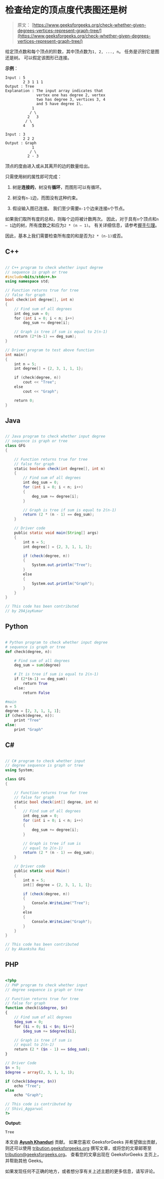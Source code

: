 # 检查给定的顶点度代表图还是树

> 原文： [https://www.geeksforgeeks.org/check-whether-given-degrees-vertices-represent-graph-tree/](https://www.geeksforgeeks.org/check-whether-given-degrees-vertices-represent-graph-tree/)

给定顶点数和每个顶点的阶数，其中顶点数为`1, 2, ..., n`。 任务是识别它是图还是树。 可以假定该图形已连接。

**示例**：

```
Input : 5
        2 3 1 1 1
Output : Tree
Explanation : The input array indicates that 
              vertex one has degree 2, vertex
              two has degree 3, vertices 3, 4 
              and 5 have degree 1\.  
            1
           / \
          2   3
         / \
        4   5

Input : 3
        2 2 2
Output : Graph      
            1
           / \
          2 - 3

```

顶点的度由进入或从其离开的边的数量给出。

只需使用树的属性即可完成：

1.  树是**连接的**，树没有**循环**，而图形可以有循环。

2.  树没有`n-1`边，而图没有这种约束。

3.  假设输入图已连接。 我们至少需要`n-1`个边来连接`n`个节点。

如果我们取所有度的总和，则每个边将被计数两次。 因此，对于具有`n`个顶点和`n – 1`边的树，所有度数之和应为`2 * (n – 1)`。 有关详细信息，请参考[握手引理](https://www.geeksforgeeks.org/handshaking-lemma-and-interesting-tree-properties/)。

因此，基本上我们需要检查所有度的和是否为`2 * (n-1)`或否。

## C++

```cpp

// C++ program to check whether input degree 
// sequence is graph or tree 
#include<bits/stdc++.h> 
using namespace std; 

// Function returns true for tree 
// false for graph 
bool check(int degree[], int n) 
{ 
    // Find sum of all degrees 
    int deg_sum = 0; 
    for (int i = 0; i < n; i++) 
        deg_sum += degree[i]; 

    // Graph is tree if sum is equal to 2(n-1) 
    return (2*(n-1) == deg_sum); 
} 

// Driver program to test above function 
int main() 
{ 
    int n = 5; 
    int degree[] = {2, 3, 1, 1, 1}; 

    if (check(degree, n)) 
        cout << "Tree"; 
    else
        cout << "Graph"; 

    return 0; 
} 

```

## Java

```java

// Java program to check whether input degree  
// sequence is graph or tree  
class GFG  
{ 

    // Function returns true for tree  
    // false for graph  
    static boolean check(int degree[], int n) 
    { 
        // Find sum of all degrees  
        int deg_sum = 0; 
        for (int i = 0; i < n; i++)  
        { 
            deg_sum += degree[i]; 
        } 

        // Graph is tree if sum is equal to 2(n-1)  
        return (2 * (n - 1) == deg_sum); 
    } 

    // Driver code  
    public static void main(String[] args) 
    { 
        int n = 5; 
        int degree[] = {2, 3, 1, 1, 1}; 

        if (check(degree, n)) 
        { 
            System.out.println("Tree"); 
        }  
        else 
        { 
            System.out.println("Graph"); 
        } 
    } 
}  

// This code has been contributed  
// by 29AjayKumar 

```

## Python

```py

# Python program to check whether input degree 
# sequence is graph or tree 
def check(degree, n): 

    # Find sum of all degrees 
    deg_sum = sum(degree) 

    # It is tree if sum is equal to 2(n-1) 
    if (2*(n-1) == deg_sum): 
        return True
    else: 
        return False

#main 
n = 5
degree = [2, 3, 1, 1, 1]; 
if (check(degree, n)): 
    print "Tree"
else: 
    print "Graph"

```

## C#

```cs

// C# program to check whether input  
// degree sequence is graph or tree  
using System; 

class GFG  
{ 

    // Function returns true for tree  
    // false for graph  
    static bool check(int[] degree, int n) 
    { 
        // Find sum of all degrees  
        int deg_sum = 0; 
        for (int i = 0; i < n; i++)  
        { 
            deg_sum += degree[i]; 
        } 

        // Graph is tree if sum is  
        // equal to 2(n-1)  
        return (2 * (n - 1) == deg_sum); 
    } 

    // Driver code  
    public static void Main() 
    { 
        int n = 5; 
        int[] degree = {2, 3, 1, 1, 1}; 

        if (check(degree, n)) 
        { 
            Console.WriteLine("Tree"); 
        }  
        else
        { 
            Console.WriteLine("Graph"); 
        } 
    } 
}  

// This code has been contributed  
// by Akanksha Rai 

```

## PHP

```php

<?php 
// PHP program to check whether input  
// degree sequence is graph or tree 

// Function returns true for tree 
// false for graph 
function check(&$degree, $n) 
{ 
    // Find sum of all degrees 
    $deg_sum = 0; 
    for ($i = 0; $i < $n; $i++) 
        $deg_sum += $degree[$i]; 

    // Graph is tree if sum is  
    // equal to 2(n-1) 
    return (2 * ($n - 1) == $deg_sum); 
} 

// Driver Code 
$n = 5; 
$degree = array(2, 3, 1, 1, 1); 

if (check($degree, $n)) 
    echo "Tree"; 
else
    echo "Graph"; 

// This code is contributed by  
// Shivi_Aggarwal 
?> 

```

**Output:**

```
Tree

```

本文由 [**Ayush Khanduri**](https://in.linkedin.com/in/ayush-khanduri-b4ab87106) 贡献。 如果您喜欢 GeeksforGeeks 并希望做出贡献，则还可以使用 [tribution.geeksforgeeks.org](http://www.contribute.geeksforgeeks.org) 撰写文章，或将您的文章邮寄至 tribution@geeksforgeeks.org。 查看您的文章出现在 GeeksforGeeks 主页上，并帮助其他 Geeks。

如果发现任何不正确的地方，或者想分享有关上述主题的更多信息，请写评论。

